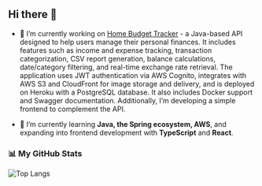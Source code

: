 ## Hi there 👋  

- 🔭 I’m currently working on [Home Budget Tracker](https://home-budget-tracker.vercel.app/) - a Java-based API designed to help users manage their personal finances. It includes features such as income and expense tracking, transaction categorization, CSV report generation, balance calculations, date/category filtering, and real-time exchange rate retrieval. The application uses JWT authentication via AWS Cognito, integrates with AWS S3 and CloudFront for image storage and delivery, and is deployed on Heroku with a PostgreSQL database. It also includes Docker support and Swagger documentation. Additionally, I’m developing a simple frontend to complement the API.  

- 🌱 I’m currently learning **Java, the Spring ecosystem, AWS**, and expanding into frontend development with **TypeScript** and **React**.  

### 📊 My GitHub Stats  
![Top Langs](https://github-readme-stats-ivory-one-80.vercel.app/api/top-langs/?username=MateuszMasternak&theme=dark&hide_progress=true&hide=PowerShell) 
